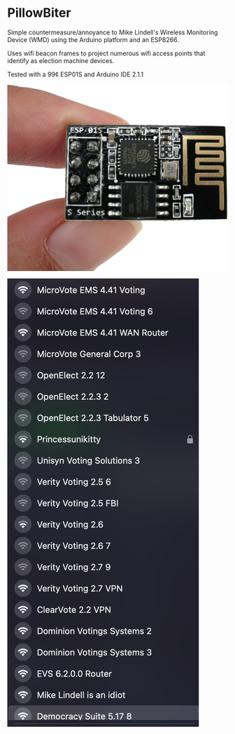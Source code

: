 # PillowBiter
Simple countermeasure/annoyance to Mike Lindell's Wireless Monitoring Device (WMD) using the Arduino platform and an ESP8266.

Uses wifi beacon frames to project numerous wifi access points that identify as election machine devices.

Tested with a 99¢ ESP01S and Arduino IDE 2.1.1

![image](esp01s-crop.png)

![image](pillowbiter2.png)
